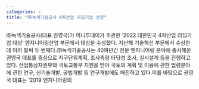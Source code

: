 ```yaml
---
categories: c
title: "㈜녹색기술공사 4차산업 리딩기업 선정"
---
```

㈜녹색기술공사(대표 권영국)가 머니투데이가 주관한 ‘2022 대한민국 4차산업 리딩기업 대상’ 엔지니어링산업 부문에서 대상을 수상했다. 지난해 기술혁신 부문에서 수상한데 이어 벌써 두 번째다.㈜녹색기술공사는 40여년간 전문 엔지니어링 분야에 종사해온 권영국 대표를 중심으로 지구단위계획, 조사측량 타당성 조사, 실시설계 등을 진행하고 있다. 산업통상자원부와 국토교통부 지원을 받아 국토의 계획 및 이용에 관한 법령분야에 관한 연구, 신기술개발, 공법개발 등 연구개발에도 매진하고 있다.이를 바탕으로 권영국 대표는 ‘2019 엔지니어링의